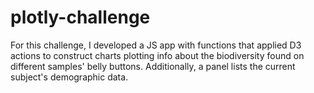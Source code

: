 # plotly-challenge

For this challenge, I developed a JS app with functions that applied D3 actions to construct charts plotting info about the biodiversity found on different samples' belly buttons. Additionally, a panel lists the current subject's demographic data.
